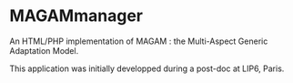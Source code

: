 # MAGAMmanager
An HTML/PHP implementation of MAGAM : the Multi-Aspect Generic Adaptation Model.

This application was initially developped during a post-doc at LIP6, Paris.
